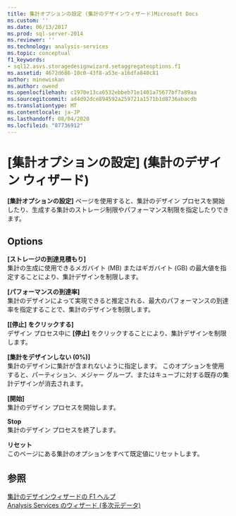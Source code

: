 ```yaml
---
title: 集計オプションの設定 (集計のデザインウィザード)Microsoft Docs
ms.custom: ''
ms.date: 06/13/2017
ms.prod: sql-server-2014
ms.reviewer: ''
ms.technology: analysis-services
ms.topic: conceptual
f1_keywords:
- sql12.asvs.storagedesignwizard.setaggregateoptions.f1
ms.assetid: 4672d686-10c0-43f8-a53e-a16dfa840c81
author: minewiskan
ms.author: owend
ms.openlocfilehash: c1970e13ca6532ebbeb71e1401a75677bf7a89aa
ms.sourcegitcommit: ad4d92dce894592a259721a1571b1d8736abacdb
ms.translationtype: MT
ms.contentlocale: ja-JP
ms.lasthandoff: 08/04/2020
ms.locfileid: "87736912"
---
```

# <a name="set-aggregation-options-aggregation-design-wizard"></a>[集計オプションの設定] (集計のデザイン ウィザード)
  **[集計オプションの設定]** ページを使用すると、集計のデザイン プロセスを開始したり、生成する集計のストレージ制限やパフォーマンス制限を指定したりできます。  
  
## <a name="options"></a>Options  
 **[ストレージの到達見積もり]**  
 集計の生成に使用できるメガバイト (MB) またはギガバイト (GB) の最大値を指定することにより、集計デザインを制限します。  
  
 **[パフォーマンスの到達率]**  
 集計のデザインによって実現できると推定される、最大のパフォーマンスの到達率を指定することで、集計のデザインを制限します。  
  
 **[[停止] をクリックする]**  
 デザイン プロセス中に **[停止]** をクリックすることにより、集計デザインを制限します。  
  
 **[集計をデザインしない (0%)]**  
 集計のデザインに集計が含まれないように指定します。 このオプションを使用すると、パーティション、メジャー グループ、またはキューブに対する既存の集計デザインが消去されます。  
  
 **[開始]**  
 集計のデザイン プロセスを開始します。  
  
 **Stop**  
 集計のデザイン プロセスを終了します。  
  
 **リセット**  
 このページにある集計のオプションをすべて既定値にリセットします。  
  
## <a name="see-also"></a>参照  
 [集計のデザインウィザードの F1 ヘルプ](aggregation-design-wizard-f1-help.md)   
 [Analysis Services のウィザード &#40;多次元データ&#41;](analysis-services-wizards-multidimensional-data.md)  
  
  
